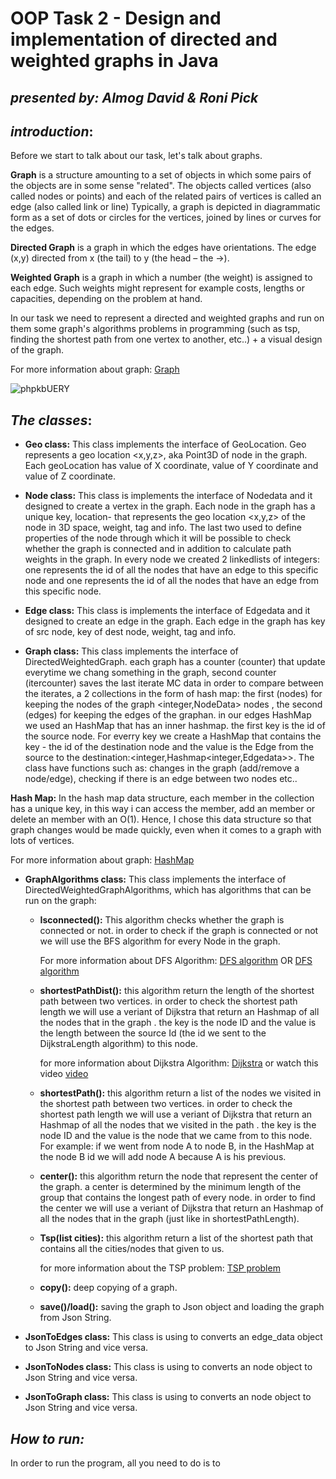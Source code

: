 # OOP Task 2 - Design and implementation of directed and weighted graphs in Java
## _presented by: Almog David & Roni Pick_

## _introduction_:

Before we start to talk about our task, let's talk about graphs.

**Graph** is a structure amounting to a set of objects in which some pairs of the objects are in some sense "related". The objects called vertices (also called nodes or points) and each of the related pairs of vertices is called an edge (also called link or line) Typically, a graph is depicted in diagrammatic form as a set of dots or circles for the vertices, joined by lines or curves for the edges.

**Directed Graph** is a graph in which the edges have orientations. The edge (x,y) directed from x (the tail) to y (the head – the ->).

**Weighted Graph** is a graph in which a number (the weight) is assigned to each edge. Such weights might represent for example costs, lengths or capacities, depending on the problem at hand.

In our task we need to represent a directed and weighted graphs and run on them some graph's algorithms problems in programming (such as tsp, finding the shortest path from one vertex to another, etc..) + a visual design of the graph.

 For more information about graph: [Graph](https://en.wikipedia.org/wiki/Graph_(discrete_mathematics))
 
![phpkbUERY](https://user-images.githubusercontent.com/93771702/145432021-e7ebba8f-6332-42a3-b801-464a6a4c651e.png)

## _The classes_:

- **Geo class:** This class implements the interface of GeoLocation. Geo represents a geo location <x,y,z>, aka Point3D of node in the graph. Each geoLocation has value of X coordinate, value of Y coordinate and value of Z coordinate.

- **Node class:** This class is implements the interface of Nodedata and it designed to create a vertex in the graph. Each node in the graph has a unique key, location- that represents the geo location <x,y,z> of the node in 3D space, weight, tag and info. The last two used to define properties of the node through which it will be possible to check whether the graph is connected and in addition to calculate path weights in the graph.
In every node we created 2 linkedlists of integers: one represents the id of all the nodes that have an edge to this specific node and one represents the id of all the nodes that have an edge from this specific node.

- **Edge class:** This class is implements the interface of Edgedata and it designed to create an edge in the graph. Each edge in the graph has key of src node, key of dest node, weight, tag and info.

- **Graph class:** This class implements the interface of DirectedWeightedGraph. each graph has a counter (counter) that update everytime we chang something in the graph, second counter (itercounter) saves the last iterate MC data in order to compare between the iterates, a 2 collections in the form of hash map: the first (nodes) for keeping the nodes of the graph <integer,NodeData> nodes , the second (edges) for keeping the edges of the graphan. in our edges HashMap we used an HashMap that has an inner hashmap. the first key is the id of the source node. For everry key we create a HashMap that contains the key - the id of the destination node and the value is the Edge from the source to the destination:<integer,Hashmap<integer,Edgedata>>.
The class have functions such as: changes in the graph (add/remove a node/edge), checking if there is an edge between two nodes etc..

 **Hash Map:** In the hash map data structure, each member in the collection has a unique key, in this way i can access the member, add an member or delete an member with an O(1). Hence, I chose this data structure so that graph changes would be made quickly, even when it comes to a graph with lots of vertices.
 
 For more information about graph: [HashMap](https://docs.oracle.com/javase/8/docs/api/java/util/HashMap.html)
 
- **GraphAlgorithms class:** This class implements the interface of DirectedWeightedGraphAlgorithms, which has algorithms that can be run on the graph:
  - **Isconnected():** This algorithm checks whether the graph is connected or not. in order to check if the graph is connected or not we will use the BFS algorithm for every Node in the graph.
   
    For more information about DFS Algorithm: [DFS algorithm](https://en.wikipedia.org/wiki/Depth-first_search) OR [DFS algorithm](https://www.geeksforgeeks.org/depth-first-search-or-dfs-for-a-graph/)
  - **shortestPathDist():** this algorithm return the length of the shortest path between two vertices. in order to check the shortest path length we will use a veriant of Dijkstra that return an Hashmap of all the nodes that in the graph . the key is the node ID and the value is the length between the source Id (the id we sent to the DijkstraLength algorithm) to this node.
    
    for more information about Dijkstra Algorithm: [Dijkstra](https://en.wikipedia.org/wiki/Dijkstra%27s_algorithm) or watch this video [video](https://www.youtube.com/watch?v=XB4MIexjvY0)
  - **shortestPath():** this algorithm return a list of the nodes we visited in the shortest path between two vertices. in order to check the shortest path length we will use a veriant of Dijkstra that return an Hashmap of all the nodes that we visited in the path . the key is the node ID and the value is the node that we came from to this node. For example: if we went from node A to node B, in the HashMap at the node B id we will add node A because A is his previous.
  - **center():** this algorithm return the node that represent the center of the graph. a center is determined by the minimum length of the group that contains the longest path of every node. in order to find the center we will use a veriant of Dijkstra that return an Hashmap of all the nodes that in the graph (just like in shortestPathLength).
  - **Tsp(list cities):** this algorithm return a list of the shortest path that contains all the cities/nodes that given to us. 
    
    for more information about the TSP problem: [TSP problem](https://newbedev.com/how-to-draw-a-directed-arrow-line-in-java)
  - **copy():** deep copying of a graph.
  - **save()/load():** saving the graph to Json object and loading the graph from Json String.

- **JsonToEdges class:** This class is using to converts an edge_data object to Json String and vice versa.
- **JsonToNodes class:** This class is using to converts an node object to Json String and vice versa.
- **JsonToGraph class:** This class is using to converts an node object to Json String and vice versa.

## _How to run:_
In order to run the program, all you need to do is to 



